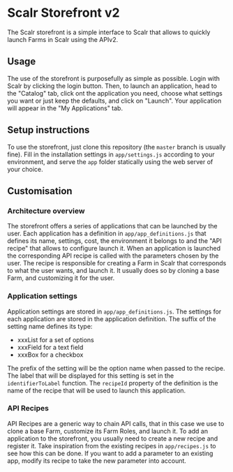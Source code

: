 # Scalr Storefront v2

The Scalr storefront is a simple interface to Scalr that allows to quickly launch Farms in Scalr using the APIv2.

## Usage

The use of the storefront is purposefully as simple as possible. Login with Scalr by clicking the login button. Then, to launch an application, head to the "Catalog" tab, click ont the application you need, choose what settings you want or just keep the defaults, and click on "Launch". Your application will appear in the "My Applications" tab.

## Setup instructions

To use the storefront, just clone this repository (the `master` branch is usually fine). Fill in the installation settings in `app/settings.js` according to your environment, and serve the `app` folder statically using the web server of your choice.

## Customisation

### Architecture overview

The storefront offers a series of applications that can be launched by the user. Each application has a definition in `app/app_definitions.js` that defines its name, settings, cost, the environment it belongs to and the "API recipe" that allows to configure launch it.
When an application is launched the corresponding API recipe is called with the parameters chosen by the user. The recipe is responsible for creating a Farm in Scalr that corresponds to what the user wants, and launch it. It usually does so by cloning a base Farm, and customizing it for the user.

### Application settings

Application settings are stored in `app/app_definitions.js`. The settings for each application are stored in the application definition. The suffix of the setting name defines its type:

- xxxList for a set of options
- xxxField for a text field
- xxxBox for a checkbox

The prefix of the setting will be the option name when passed to the recipe.
The label that will be displayed for this setting is set in the `identifierToLabel` function.
The `recipeId` property of the definition is the name of the recipe that will be used to launch this application.

### API Recipes

API Recipes are a generic way to chain API calls, that in this case we use to clone a base Farm, customize its Farm Roles, and launch it. To add an application to the storefront, you usually need to create a new recipe and register it. Take inspiration from the existing recipes in `app/recipes.js` to see how this can be done. If you want to add a parameter to an existing app, modify its recipe to take the new parameter into account. 

